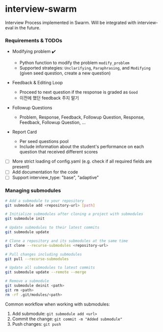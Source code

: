 # interview-swarm

Interview Process implemented in Swarm. Will be integrated with interview-eval in the future.

### Requirements & TODOs

- Modifying problem ✔️
  - Python function to modify the problem `modify_problem`
  - Supported strategies: `Unclarifying`, `Paraphrasing`, and `Modifying` (given seed question, create a new question)

- Feedback & Editing Loop
  - Proceed to next question if the response is graded as `Good`
  - 이전에 했던 feedback 주지 말기

- Followup Questions
  - Problem, Response, Feedback, Followup Question, Response, Feedback, Followup Question, ...

- Report Card
  - Per seed questions pool
  - Include information about the student's performance on each question that received different scores


- [ ] More strict loading of config.yaml (e.g. check if all required fields are present)
- [ ] Add documentation for the code
- [ ] Support interview_type: "base", "adaptive"

### Managing submodules

```bash
# Add a submodule to your repository
git submodule add <repository-url> [path]

# Initialize submodules after cloning a project with submodules
git submodule init

# Update submodules to their latest commits
git submodule update

# Clone a repository and its submodules at the same time
git clone --recurse-submodules <repository-url>

# Pull changes including submodules
git pull --recurse-submodules

# Update all submodules to latest commits
git submodule update --remote --merge

# Remove a submodule
git submodule deinit <path>
git rm <path>
rm -rf .git/modules/<path>
```

Common workflow when working with submodules:
1. Add submodule: `git submodule add <url>`
2. Commit the change: `git commit -m "Added submodule"`
3. Push changes: `git push`